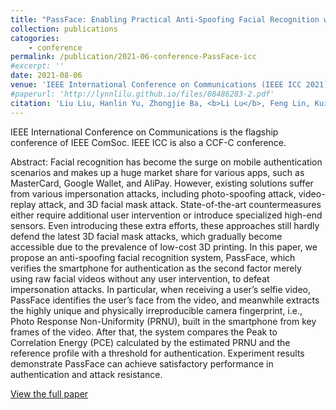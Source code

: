 ```yaml
---
title: "PassFace: Enabling Practical Anti-Spoofing Facial Recognition with Camera Fingerprinting"
collection: publications
catogories: 
    - conference
permalink: /publication/2021-06-conference-PassFace-icc
#excerpt: ''
date: 2021-08-06
venue: 'IEEE International Conference on Communications (IEEE ICC 2021)'
#paperurl: 'http://lynnlilu.github.io/files/08486283-2.pdf'
citation: 'Liu Liu, Hanlin Yu, Zhongjie Ba, <b>Li Lu</b>, Feng Lin, Kui Ren. &quot;PassFace: Enabling Practical Anti-Spoofing Facial Recognition with Camera Fingerprinting.&quot; <i>Proceedings of IEEE International Conference on Communications (IEEE ICC)</i>. Montreal, Canada. 2021. doi: 10.1109/ICC42927.2021.9501053.'
---
```


IEEE International Conference on Communications is the flagship conference of IEEE ComSoc. IEEE ICC is also a CCF-C conference.

Abstract: Facial recognition has become the surge on mobile authentication scenarios and makes up a huge market share for various apps, such as MasterCard, Google Wallet, and AliPay. However, existing solutions suffer from various impersonation attacks, including photo-spoofing attack, video-replay attack, and 3D facial mask attack. State-of-the-art countermeasures either require additional user intervention or introduce specialized high-end sensors. Even introducing these extra efforts, these approaches still hardly defend the latest 3D facial mask attacks, which gradually become accessible due to the prevalence of low-cost 3D printing. In this paper, we propose an anti-spoofing facial recognition system, PassFace, which verifies the smartphone for authentication as the second factor merely using raw facial videos without any user intervention, to defeat impersonation attacks. In particular, when receiving a user’s selfie video, PassFace identifies the user’s face from the video, and meanwhile extracts the highly unique and physically irreproducible camera fingerprint, i.e., Photo Response Non-Uniformity (PRNU), built in the smartphone from key frames of the video. After that, the system compares the Peak to Correlation Energy (PCE) calculated by the estimated PRNU and the reference profile with a threshold for authentication. Experiment results demonstrate PassFace can achieve satisfactory performance in authentication and attack resistance.

[View the full paper](https://www.doi.org/10.1109/ICC42927.2021.9501053)

